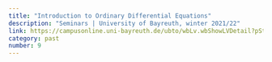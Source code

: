 ```yaml
---
title: "Introduction to Ordinary Differential Equations"
description: "Seminars | University of Bayreuth, winter 2021/22"
link: https://campusonline.uni-bayreuth.de/ubto/wbLv.wbShowLVDetail?pStpSpNr=293973
category: past
number: 9
---
```

